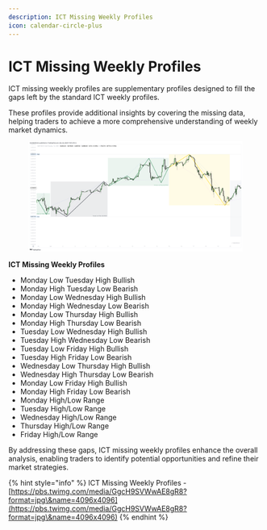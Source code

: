 ```yaml
---
description: ICT Missing Weekly Profiles
icon: calendar-circle-plus
---
```


# ICT Missing Weekly Profiles

ICT missing weekly profiles are supplementary profiles designed to fill the gaps left by the standard ICT weekly profiles.&#x20;

These profiles provide additional insights by covering the missing data, helping traders to achieve a more comprehensive understanding of weekly market dynamics.&#x20;

<figure><img src="../../.gitbook/assets/docs-wp-003.png" alt=""><figcaption></figcaption></figure>

**ICT Missing Weekly Profiles**

* Monday Low Tuesday High Bullish
* Monday High Tuesday Low Bearish&#x20;
* Monday Low Wednesday High Bullish
* Monday High Wednesday Low Bearish
* Monday Low Thursday High Bullish
* Monday High Thursday Low Bearish
* Tuesday Low Wednesday High Bullish
* Tuesday High Wednesday Low Bearish
* Tuesday Low Friday High Bullish
* Tuesday High Friday Low Bearish
* Wednesday Low Thursday High Bullish
* Wednesday High Thursday Low Bearish
* Monday Low Friday High Bullish
* Monday High Friday Low Bearish
* Monday High/Low Range
* Tuesday High/Low Range
* Wednesday High/Low Range
* Thursday High/Low Range
* Friday High/Low Range

By addressing these gaps, ICT missing weekly profiles enhance the overall analysis, enabling traders to identify potential opportunities and refine their market strategies.

{% hint style="info" %}
ICT Missing Weekly Profiles - [https://pbs.twimg.com/media/GgcH9SVWwAE8gR8?format=jpg\&name=4096x4096](https://pbs.twimg.com/media/GgcH9SVWwAE8gR8?format=jpg\&name=4096x4096)
{% endhint %}

